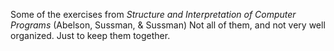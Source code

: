 Some of the exercises from _Structure and Interpretation of Computer Programs_ (Abelson, Sussman, & Sussman)
Not all of them, and not very well organized.  Just to keep them together.